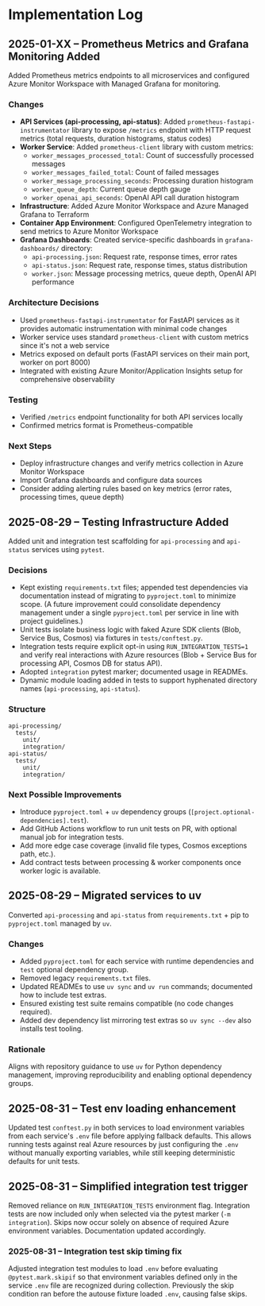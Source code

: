 # Implementation Log

## 2025-01-XX – Prometheus Metrics and Grafana Monitoring Added

Added Prometheus metrics endpoints to all microservices and configured Azure Monitor Workspace with Managed Grafana for monitoring.

### Changes
- **API Services (api-processing, api-status)**: Added `prometheus-fastapi-instrumentator` library to expose `/metrics` endpoint with HTTP request metrics (total requests, duration histograms, status codes)
- **Worker Service**: Added `prometheus-client` library with custom metrics:
  - `worker_messages_processed_total`: Count of successfully processed messages
  - `worker_messages_failed_total`: Count of failed messages
  - `worker_message_processing_seconds`: Processing duration histogram
  - `worker_queue_depth`: Current queue depth gauge
  - `worker_openai_api_seconds`: OpenAI API call duration histogram
- **Infrastructure**: Added Azure Monitor Workspace and Azure Managed Grafana to Terraform
- **Container App Environment**: Configured OpenTelemetry integration to send metrics to Azure Monitor Workspace
- **Grafana Dashboards**: Created service-specific dashboards in `grafana-dashboards/` directory:
  - `api-processing.json`: Request rate, response times, error rates
  - `api-status.json`: Request rate, response times, status distribution
  - `worker.json`: Message processing metrics, queue depth, OpenAI API performance

### Architecture Decisions
- Used `prometheus-fastapi-instrumentator` for FastAPI services as it provides automatic instrumentation with minimal code changes
- Worker service uses standard `prometheus-client` with custom metrics since it's not a web service
- Metrics exposed on default ports (FastAPI services on their main port, worker on port 8000)
- Integrated with existing Azure Monitor/Application Insights setup for comprehensive observability

### Testing
- Verified `/metrics` endpoint functionality for both API services locally
- Confirmed metrics format is Prometheus-compatible

### Next Steps
- Deploy infrastructure changes and verify metrics collection in Azure Monitor Workspace
- Import Grafana dashboards and configure data sources
- Consider adding alerting rules based on key metrics (error rates, processing times, queue depth)

## 2025-08-29 – Testing Infrastructure Added

Added unit and integration test scaffolding for `api-processing` and `api-status` services using `pytest`.

### Decisions
- Kept existing `requirements.txt` files; appended test dependencies via documentation instead of migrating to `pyproject.toml` to minimize scope. (A future improvement could consolidate dependency management under a single `pyproject.toml` per service in line with project guidelines.)
- Unit tests isolate business logic with faked Azure SDK clients (Blob, Service Bus, Cosmos) via fixtures in `tests/conftest.py`.
- Integration tests require explicit opt-in using `RUN_INTEGRATION_TESTS=1` and verify real interactions with Azure resources (Blob + Service Bus for processing API, Cosmos DB for status API).
- Adopted `integration` pytest marker; documented usage in READMEs.
 - Dynamic module loading added in tests to support hyphenated directory names (`api-processing`, `api-status`).

### Structure
```
api-processing/
  tests/
    unit/
    integration/
api-status/
  tests/
    unit/
    integration/
```

### Next Possible Improvements
- Introduce `pyproject.toml` + `uv` dependency groups (`[project.optional-dependencies].test`).
- Add GitHub Actions workflow to run unit tests on PR, with optional manual job for integration tests.
- Add more edge case coverage (invalid file types, Cosmos exceptions path, etc.).
- Add contract tests between processing & worker components once worker logic is available.

## 2025-08-29 – Migrated services to uv

Converted `api-processing` and `api-status` from `requirements.txt` + pip to `pyproject.toml` managed by `uv`.

### Changes
- Added `pyproject.toml` for each service with runtime dependencies and `test` optional dependency group.
- Removed legacy `requirements.txt` files.
- Updated READMEs to use `uv sync` and `uv run` commands; documented how to include test extras.
- Ensured existing test suite remains compatible (no code changes required).
 - Added dev dependency list mirroring test extras so `uv sync --dev` also installs test tooling.

### Rationale
Aligns with repository guidance to use `uv` for Python dependency management, improving reproducibility and enabling optional dependency groups.

## 2025-08-31 – Test env loading enhancement

Updated test `conftest.py` in both services to load environment variables from each service's `.env` file before applying fallback defaults. This allows running tests against real Azure resources by just configuring the `.env` without manually exporting variables, while still keeping deterministic defaults for unit tests.

## 2025-08-31 – Simplified integration test trigger

Removed reliance on `RUN_INTEGRATION_TESTS` environment flag. Integration tests are now included only when selected via the pytest marker (`-m integration`). Skips now occur solely on absence of required Azure environment variables. Documentation updated accordingly.

### 2025-08-31 – Integration test skip timing fix
Adjusted integration test modules to load `.env` before evaluating `@pytest.mark.skipif` so that environment variables defined only in the service `.env` file are recognized during collection. Previously the skip condition ran before the autouse fixture loaded `.env`, causing false skips.

